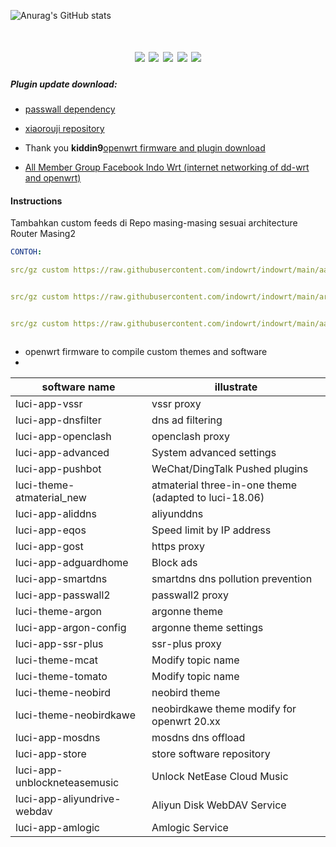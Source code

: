 ![Anurag's GitHub stats](https://github-readme-stats.vercel.app/api?username=indowrt&show_icons=true&theme=radical)
<div align="center">
<h1 align="center"indowrt</h1>
<img src="https://img.shields.io/github/issues/indowrt/indowrt?color=green">
<img src="https://img.shields.io/github/stars/indowrt/indowrt?color=yellow">
<img src="https://img.shields.io/github/forks/indowrt/indowrt?color=orange">
<img src="https://img.shields.io/github/license/indowrt/indowrt?color=ff69b4">
<img src="https://img.shields.io/github/languages/code-size/indowrt/indowrt?color=blueviolet">
</div>







##### Plugin update download:



+ [passwall dependency](https://github.com/kenzok8/small)

+ [xiaorouji repository](https://github.com/xiaorouji/openwrt-passwall)

+ Thank you **kiddin9**[openwrt firmware and plugin download](https://op.dllkids.xyz/op/firmware/)

+ [All Member Group Facebook Indo Wrt (internet networking of dd-wrt and openwrt)
 ]( https://web.facebook.com/groups/xderm)

#### Instructions
Tambahkan custom feeds di Repo masing-masing sesuai architecture Router Masing2
```yaml
CONTOH:

src/gz custom https://raw.githubusercontent.com/indowrt/indowrt/main/aarch64_cortex-a53


src/gz custom https://raw.githubusercontent.com/indowrt/indowrt/main/arm_cortex-a7_neon-vfpv4


src/gz custom https://raw.githubusercontent.com/indowrt/indowrt/main/aarch64_cortex-a72



```

- openwrt firmware to compile custom themes and software
- 
| software name                | illustrate               | 
| -----------------------------|------------------------| 
| luci-app-vssr                | vssr proxy                 | 
| luci-app-dnsfilter           | dns ad filtering            | 
| luci-app-openclash           | openclash proxy            | 
| luci-app-advanced            | System advanced settings               | 
| luci-app-pushbot             | WeChat/DingTalk Pushed plugins    |
| luci-theme-atmaterial_new    | atmaterial three-in-one theme (adapted to luci-18.06) |        
| luci-app-aliddns             | aliyunddns         |
| luci-app-eqos                | Speed ​​limit by IP address       |
| luci-app-gost                | https proxy      |
| luci-app-adguardhome         | Block ads          |  
| luci-app-smartdns            | smartdns dns pollution prevention     |  
| luci-app-passwall2            | passwall2 proxy      |  |
| luci-theme-argon          | argonne theme           |
| luci-app-argon-config      | argonne theme settings            |
| luci-app-ssr-plus            | ssr-plus proxy              |
| luci-theme-mcat              | Modify topic name          |
| luci-theme-tomato            | Modify topic name             |
| luci-theme-neobird           | neobird theme          |
| luci-theme-neobirdkawe           | neobirdkawe theme modify for openwrt 20.xx      |
| luci-app-mosdns              | mosdns dns offload            |
| luci-app-store               | store software repository            |
| luci-app-unblockneteasemusic | Unlock NetEase Cloud Music         | 
| luci-app-aliyundrive-webdav  | Aliyun Disk WebDAV Service            | 
| luci-app-amlogic  | Amlogic Service            | 
